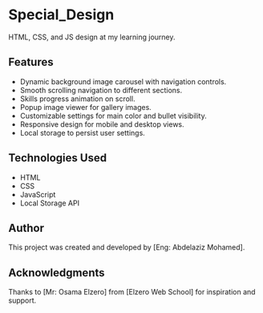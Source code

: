 # Special_Design
HTML, CSS, and JS design at my learning journey.

## Features
- Dynamic background image carousel with navigation controls.
- Smooth scrolling navigation to different sections.
- Skills progress animation on scroll.
- Popup image viewer for gallery images.
- Customizable settings for main color and bullet visibility.
- Responsive design for mobile and desktop views.
- Local storage to persist user settings.

## Technologies Used
- HTML
- CSS
- JavaScript
- Local Storage API

## Author
This project was created and developed by [Eng: Abdelaziz Mohamed].

## Acknowledgments
Thanks to [Mr: Osama Elzero] from [Elzero Web School] for inspiration and support.